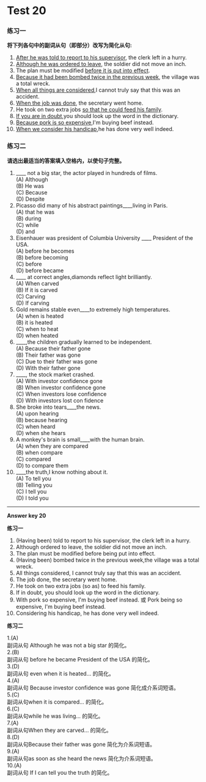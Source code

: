 # Test 20

### 练习一


<b>将下列各句中的副词从句（即部分）改写为简化从句:</b>
1. <u>After he was told to report to his supervisor</u>, the clerk left in a hurry.
2. <u>Although he was ordered to leave</u>, the soldier did not move an inch.
3. The plan must be modified <u>before it is put into effect</u>.
4. <u>Because it had been bombed twice in the previous week</u>, the village was
a total wreck.
5. <u>When all things are considered</u>,I cannot truly say that this was an
accident.
6. <u>When the job was done</u>, the secretary went home.
7. He took on two extra jobs <u>so that he could feed his family</u>.
8. <u>If you are in doubt</u>,you should look up the word in the dictionary.
9. <u>Because pork is so expensive</u>,I'm buying beef instead.
10. <u>When we consider his handicap</u>,he has done very well indeed.

### 练习二


<b>请选出最适当的答案填入空格内，以使句子完整。</b>  
>  
1. ____ not a big star, the actor played in hundreds of films.  
(A) Although  
(B) He was  
(C) Because  
(D) Despite  
6. Picasso did many of his abstract paintings____living in Paris.  
(A) that he was  
(B) during  
(C) while  
(D) and  
2. Eisenhauer was president of Columbia University ____ President of the USA.  
(A) before he becomes  
(B) before becoming  
(C) before  
(D) before became  
7. ____ at correct angles,diamonds reflect light brilliantly.  
(A) When carved  
(B) If it is carved  
(C) Carving  
(D) If carving  
3. Gold remains stable even____to extremely high temperatures.  
(A) when is heated  
(B) it is heated  
(C) when to heat  
(D) when heated  
8. ____,the children gradually learned to be independent.  
(A) Because their father gone  
(B) Their father was gone  
(C) Due to their father was gone  
(D) With their father gone  
4. ____, the stock market crashed.  
(A) With investor confidence gone  
(B) When investor confidence gone  
(C) When investors lose confidence  
(D) With investors lost con fidence  
9. She broke into tears____the news.  
(A) upon hearing  
(B) because hearing  
(C) when heard  
(D) when she hears  
5. A monkey's brain is small____with the human brain.  
(A) when they are compared  
(B) when compare  
(C) compared  
(D) to compare them  
10. ____the truth,I know nothing about it.  
(A) To tell you  
(B) Telling you  
(C) I tell you  
(D) I told you


---


**Answer key 20**

<b>练习一</b>


1. (Having been) told to report to his supervisor, the clerk left in a hurry.
2. Although ordered to leave, the soldier did not move an inch.
3. The plan must be modified before being put into effect.
4. (Having been) bombed twice in the previous week,the village was a total
wreck.
5. All things considered, I cannot truly say that this was an accident.
6. The job done, the secretary went home.
7. He took on two extra jobs (so as) to feed his family.
8. If in doubt, you should look up the word in the dictionary.
9. With pork so expensive, I'm buying beef instead.
或 Pork being so expensive, I'm buying beef instead.
10. Considering his handicap, he has done very well indeed.

<b>练习二</b>

>  
1.(A)  
副词从句 Although he was not a big star 的简化。  
2.(B)  
副词从句 before he became President of the USA 的简化。  
3.(D)  
副词从句 even when it is heated... 的简化。  
4.(A)  
副词从句 Because investor confidence was gone 简化成介系词短语。  
5.(C)  
副词从句when it is compared... 的简化。  
6.(C)  
副词从句while he was living... 的简化。  
7.(A)  
副词从句When they are carved... 的简化。  
8.(D)  
副词从句Because their father was gone 简化为介系词短语。  
9.(A)  
副词从句as soon as she heard the news 简化为介系词短语。  
10.(A)  
副词从句 If I can tell you the truth 的简化。  